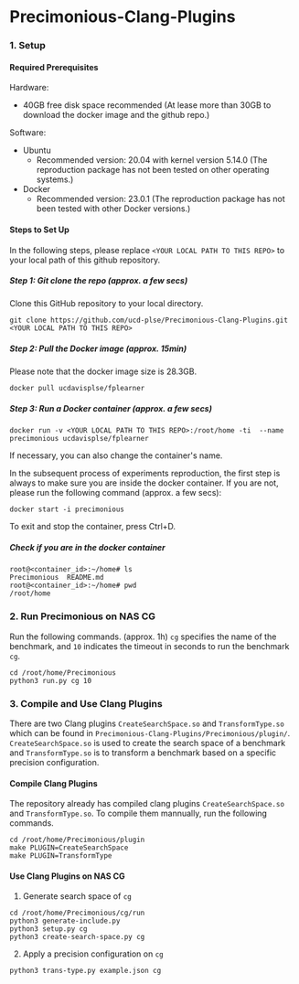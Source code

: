 # Precimonious-Clang-Plugins

### 1. Setup

#### Required Prerequisites

Hardware:

- 40GB free disk space recommended (At lease more than 30GB to download the docker image and the github repo.)

Software:

- Ubuntu 
    - Recommended version: 20.04 with kernel version 5.14.0 (The reproduction package has not been tested on other operating systems.)
- Docker 
    - Recommended version: 23.0.1 (The reproduction package has not been tested with other Docker versions.)

#### Steps to Set Up

In the following steps, please replace `<YOUR LOCAL PATH TO THIS REPO>`
to your local path of this github repository.

##### Step 1: Git clone the repo (approx. a few secs)

Clone this GitHub repository to your local directory.

```
git clone https://github.com/ucd-plse/Precimonious-Clang-Plugins.git <YOUR LOCAL PATH TO THIS REPO>
```

##### Step 2: Pull the Docker image (approx. 15min)

Please note that the docker image size is 28.3GB.

```
docker pull ucdavisplse/fplearner
```


##### Step 3: Run a Docker container (approx. a few secs)


```
docker run -v <YOUR LOCAL PATH TO THIS REPO>:/root/home -ti  --name precimonious ucdavisplse/fplearner
```


If necessary, you can also change the container's name.

In the subsequent process of experiments reproduction,
the first step is always to make sure you are inside the docker container. If you are not, please run the following command (approx. a few secs):

```
docker start -i precimonious
```
To exit and stop the container, press Ctrl+D.

##### Check if you are in the docker container

```
root@<container_id>:~/home# ls
Precimonious  README.md
root@<container_id>:~/home# pwd
/root/home
```


### 2. Run Precimonious on NAS CG

Run the following commands. (approx. 1h) 
`cg` specifies the name of the benchmark, 
and `10` indicates the timeout in seconds to run the benchmark `cg`.

```
cd /root/home/Precimonious
python3 run.py cg 10
```

### 3. Compile and Use Clang Plugins

There are two Clang plugins `CreateSearchSpace.so` and 
`TransformType.so` which can be found in 
`Precimonious-Clang-Plugins/Precimonious/plugin/`.
`CreateSearchSpace.so` is used to create the search space
of a benchmark and `TransformType.so` is to transform a benchmark
based on a specific precision configuration.


#### Compile Clang Plugins

The repository already has compiled clang plugins `CreateSearchSpace.so` and 
`TransformType.so`. To compile them mannually, run the following commands.

```
cd /root/home/Precimonious/plugin
make PLUGIN=CreateSearchSpace
make PLUGIN=TransformType
```

#### Use Clang Plugins on NAS CG

1. Generate search space of `cg`

```
cd /root/home/Precimonious/cg/run
python3 generate-include.py
python3 setup.py cg
python3 create-search-space.py cg
```

2. Apply a precision configuration on `cg`


```
python3 trans-type.py example.json cg
```

